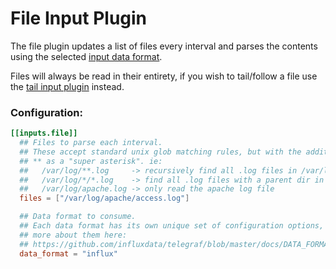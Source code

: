 # File Input Plugin

The file plugin updates a list of files every interval and parses the contents
using the selected [input data format](/docs/DATA_FORMATS_INPUT.md).

Files will always be read in their entirety, if you wish to tail/follow a file
use the [tail input plugin](/plugins/inputs/tail) instead.

### Configuration:
```toml
[[inputs.file]]
  ## Files to parse each interval.
  ## These accept standard unix glob matching rules, but with the addition of
  ## ** as a "super asterisk". ie:
  ##   /var/log/**.log     -> recursively find all .log files in /var/log
  ##   /var/log/*/*.log    -> find all .log files with a parent dir in /var/log
  ##   /var/log/apache.log -> only read the apache log file
  files = ["/var/log/apache/access.log"]

  ## Data format to consume.
  ## Each data format has its own unique set of configuration options, read
  ## more about them here:
  ## https://github.com/influxdata/telegraf/blob/master/docs/DATA_FORMATS_INPUT.md
  data_format = "influx"
```
